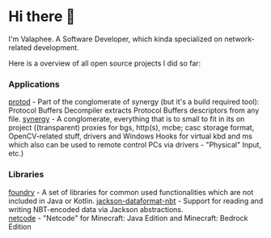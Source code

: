 # Hi there 👋

I'm Valaphee. A Software Developer, which kinda specialized on network-related development.

Here is a overview of all open source projects I did so far:

### Applications
[protod](https://github.com/valaphee/protod) - Part of the conglomerate of synergy (but it's a build required tool): Protocol Buffers Decompiler extracts Protocol Buffers descriptors from any file.
[synergy](https://github.com/valaphee/synergy) - A conglomerate, everything that is to small to fit in its on project ((transparent) proxies for bgs, http(s), mcbe; casc storage format, OpenCV-related stuff, drivers and Windows Hooks for virtual kbd and ms which also can be used to remote control PCs via drivers - "Physical" Input, etc.)<br>

### Libraries
[foundry](https://github.com/valaphee/foundry) - A set of libraries for common used functionalities which are not included in Java or Kotlin.
[jackson-dataformat-nbt](https://github.com/valaphee/jackson-dataformat-nbt) - Support for reading and writing NBT-encoded data via Jackson abstractions.<br>
[netcode](https://github.com/valaphee/netcode) - "Netcode" for Minecraft: Java Edition and Minecraft: Bedrock Edition<br>
